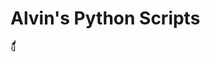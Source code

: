 # Alvin's Python Scripts


ฏ๎๎๎๎๎๎๎๎๎๎้้้้้้้้้้๎๎๎๎๎๎๎๎๎๎้้้้้้้้้้๎๎๎๎๎๎๎๎๎๎้้้้้้้้้้๎๎๎๎๎๎๎๎๎๎้้้้้้้้้้๎๎๎๎๎๎๎๎๎๎้้้้้้้้้้๎๎๎๎๎๎๎๎๎๎้้้้้้้้้้๎๎๎๎๎๎๎๎๎๎้้้้้้้้้้๎๎๎๎๎๎๎๎๎๎้้้้้้้้้้๎๎๎๎๎๎๎๎๎๎้้้้้้้้้้๎๎๎๎๎๎๎๎๎๎้้้้้้้้้้๎๎๎๎๎๎๎๎๎๎้้้้้้้้้้๎๎๎๎๎๎๎๎๎๎้้้้้้้้้้๎๎๎๎๎๎๎๎๎๎้้้้้้้้้้๎๎๎๎๎๎๎๎๎๎้้้้้้้้้้๎๎๎๎๎๎๎๎๎๎้้้้้้้้้้๎๎๎๎๎๎๎๎๎๎้้้้้้้้้้๎๎๎๎๎๎๎๎๎๎้้้้้้้้้้๎๎๎๎๎๎๎๎๎๎้้้้้้้้้้๎๎๎๎๎๎๎๎๎๎้้้้้้้้้้๎๎๎๎๎๎๎๎๎๎้้้้้้้้้้๎๎๎๎๎๎๎๎๎๎้้้้้้้้้้๎๎๎๎๎๎๎๎๎๎้้้้้้้้้้๎๎๎๎๎๎๎๎๎๎้้้้้้้้้้๎๎๎๎๎๎๎๎๎๎้้้้้้้้้้๎๎๎๎๎๎๎๎๎๎้้้้้้้้้้๎๎๎๎๎๎๎๎๎๎้้้้้้้้้้๎๎๎๎๎๎๎๎๎๎้้้้้้้้้้๎๎๎๎๎๎๎๎๎๎้้้้้้้้้้๎๎๎๎๎๎๎๎๎๎้้้้้้้้้้๎๎๎๎๎๎๎๎๎๎้้้้้้้้้้๎๎๎๎๎๎๎๎๎๎้้้้้้้้้้๎๎๎๎๎๎๎๎๎๎้้้้้้้้้้๎๎๎๎๎๎๎๎๎๎้้้้้้้้้้๎๎๎๎๎๎๎๎๎๎้้้้้้้้้้๎๎๎๎๎๎๎๎๎๎้้้้้้้้้้๎๎๎๎๎๎๎๎๎๎้้้้้้้้้้๎๎๎๎๎๎๎๎๎๎้้้้้้้้้้๎๎๎๎๎๎๎๎๎๎้้้้้้้้้้๎๎๎๎๎๎๎๎๎๎้้้้้้้้้้๎๎๎๎๎๎๎๎๎๎้้้้้้้้้้๎๎๎๎๎๎๎๎๎๎้้้้้้้้้้๎๎๎๎๎๎๎๎๎๎้้้้้้้้้้๎๎๎๎๎๎๎๎๎๎้้้้้้้้้้๎๎๎๎๎๎๎๎๎๎้้้้้้้้้้๎๎๎๎๎๎๎๎๎๎้้้้้้้้้้๎๎๎๎๎๎๎๎๎๎้้้้้้้้้้๎๎๎๎๎๎๎๎๎๎้้้้้้้้้้๎๎๎๎๎๎๎๎๎๎้้้้้้้้้้๎๎๎๎๎๎๎๎๎๎้้้้้้้้้้๎๎๎๎๎๎๎๎๎๎้้้้้้้้้้๎๎๎๎๎๎๎๎๎๎้้้้้้้้้้๎๎๎๎๎๎๎๎๎๎้้้้้้้้้้๎๎๎๎๎๎๎๎๎๎้้้้้้้้้้๎๎๎๎๎๎๎๎๎๎้้้้้้้้้้๎๎๎๎๎๎๎๎๎๎้้้้้้้้้้๎๎๎๎๎๎๎๎๎๎้้้้้้้้้้๎๎๎๎๎๎๎๎๎๎้้้้้้้้้้๎๎๎๎๎๎๎๎๎๎้้้้้้้้้้๎๎๎๎๎๎๎๎๎๎้้้้้้้้้้๎๎๎๎๎๎๎๎๎๎้้้้้้้้้้๎๎๎๎๎๎๎๎๎๎้้้้้้้้้้๎๎๎
